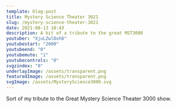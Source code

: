 ```yaml
---
template: blog-post
title: Mystery Science Theater 3021
slug: /mystery-science-theater-3021
date: 2021-08-13 10:43
description: A bit of a tribute to the great MST3000
youtuber: "XjuLZwlDxh8"
youtubestart: "2000"
youtubeend: "0"
youtubemute: "1"
youtubecontrols: "0"
svgzindex: "0"
underlayImage: /assets/transparent.png
featuredImage: /assets/transparent.png
svgImage: /assets/MysteryScience3000.svg
---
```

Sort of my tribute to the Great Mystery Science Theater 3000 show. 



 

<!-- XjuLZwlDxh8 -->
